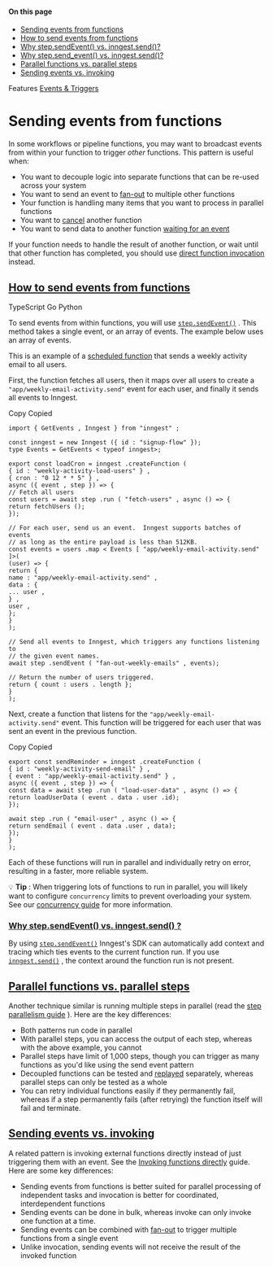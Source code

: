 #### On this page

- [Sending events from functions](\docs\guides\sending-events-from-functions#sending-events-from-functions)
- [How to send events from functions](\docs\guides\sending-events-from-functions#how-to-send-events-from-functions)
- [Why step.sendEvent() vs. inngest.send()?](\docs\guides\sending-events-from-functions#why-step-send-event-vs-inngest-send)
- [Why step.send\_event() vs. inngest.send()?](\docs\guides\sending-events-from-functions#why-step-send-event-vs-inngest-send-2)
- [Parallel functions vs. parallel steps](\docs\guides\sending-events-from-functions#parallel-functions-vs-parallel-steps)
- [Sending events vs. invoking](\docs\guides\sending-events-from-functions#sending-events-vs-invoking)

Features [Events &amp; Triggers](\docs\features\events-triggers)

# Sending events from functions

In some workflows or pipeline functions, you may want to broadcast events from within your function to trigger *other* functions. This pattern is useful when:

- You want to decouple logic into separate functions that can be re-used across your system
- You want to send an event to [fan-out](\docs\guides\fan-out-jobs) to multiple other functions
- Your function is handling many items that you want to process in parallel functions
- You want to [cancel](\docs\guides\cancel-running-functions) another function
- You want to send data to another function [waiting for an event](\docs\reference\functions\step-wait-for-event)

If your function needs to handle the result of another function, or wait until that other function has completed, you should use [direct function invocation](\docs\guides\invoking-functions-directly) instead.

## [How to send events from functions](\docs\guides\sending-events-from-functions#how-to-send-events-from-functions)

TypeScript Go Python

To send events from within functions, you will use [`step.sendEvent()`](\docs\reference\functions\step-send-event) . This method takes a single event, or an array of events. The example below uses an array of events.

This is an example of a [scheduled function](\docs\guides\scheduled-functions) that sends a weekly activity email to all users.

First, the function fetches all users, then it maps over all users to create a `"app/weekly-email-activity.send"` event for each user, and finally it sends all events to Inngest.

Copy Copied

```
import { GetEvents , Inngest } from "inngest" ;

const inngest = new Inngest ({ id : "signup-flow" });
type Events = GetEvents < typeof inngest>;

export const loadCron = inngest .createFunction (
{ id : "weekly-activity-load-users" } ,
{ cron : "0 12 * * 5" } ,
async ({ event , step }) => {
// Fetch all users
const users = await step .run ( "fetch-users" , async () => {
return fetchUsers ();
});

// For each user, send us an event.  Inngest supports batches of events
// as long as the entire payload is less than 512KB.
const events = users .map < Events [ "app/weekly-email-activity.send" ]>(
(user) => {
return {
name : "app/weekly-email-activity.send" ,
data : {
... user ,
} ,
user ,
};
}
);

// Send all events to Inngest, which triggers any functions listening to
// the given event names.
await step .sendEvent ( "fan-out-weekly-emails" , events);

// Return the number of users triggered.
return { count : users . length };
}
);
```

Next, create a function that listens for the `"app/weekly-email-activity.send"` event. This function will be triggered for each user that was sent an event in the previous function.

Copy Copied

```
export const sendReminder = inngest .createFunction (
{ id : "weekly-activity-send-email" } ,
{ event : "app/weekly-email-activity.send" } ,
async ({ event , step }) => {
const data = await step .run ( "load-user-data" , async () => {
return loadUserData ( event . data . user .id);
});

await step .run ( "email-user" , async () => {
return sendEmail ( event . data .user , data);
});
}
);
```

Each of these functions will run in parallel and individually retry on error, resulting in a faster, more reliable system.

💡 **Tip** : When triggering lots of functions to run in parallel, you will likely want to configure `concurrency` limits to prevent overloading your system. See our [concurrency guide](\docs\guides\concurrency) for more information.

### [Why step.sendEvent() vs. inngest.send() ?](\docs\guides\sending-events-from-functions#why-step-send-event-vs-inngest-send)

By using [`step.sendEvent()`](\docs\reference\functions\step-send-event) Inngest's SDK can automatically add context and tracing which ties events to the current function run. If you use [`inngest.send()`](\docs\reference\events\send) , the context around the function run is not present.

## [Parallel functions vs. parallel steps](\docs\guides\sending-events-from-functions#parallel-functions-vs-parallel-steps)

Another technique similar is running multiple steps in parallel (read the [step parallelism guide](\docs\guides\step-parallelism) ). Here are the key differences:

- Both patterns run code in parallel
- With parallel steps, you can access the output of each step, whereas with the above example, you cannot
- Parallel steps have limit of 1,000 steps, though you can trigger as many functions as you'd like using the send event pattern
- Decoupled functions can be tested and [replayed](\docs\platform\replay) separately, whereas parallel steps can only be tested as a whole
- You can retry individual functions easily if they permanently fail, whereas if a step permanently fails (after retrying) the function itself will fail and terminate.

## [Sending events vs. invoking](\docs\guides\sending-events-from-functions#sending-events-vs-invoking)

A related pattern is invoking external functions directly instead of just triggering them with an event. See the [Invoking functions directly](\docs\guides\invoking-functions-directly) guide. Here are some key differences:

- Sending events from functions is better suited for parallel processing of independent tasks and invocation is better for coordinated, interdependent functions
- Sending events can be done in bulk, whereas invoke can only invoke one function at a time.
- Sending events can be combined with [fan-out](\docs\guides\fan-out-jobs) to trigger multiple functions from a single event
- Unlike invocation, sending events will not receive the result of the invoked function